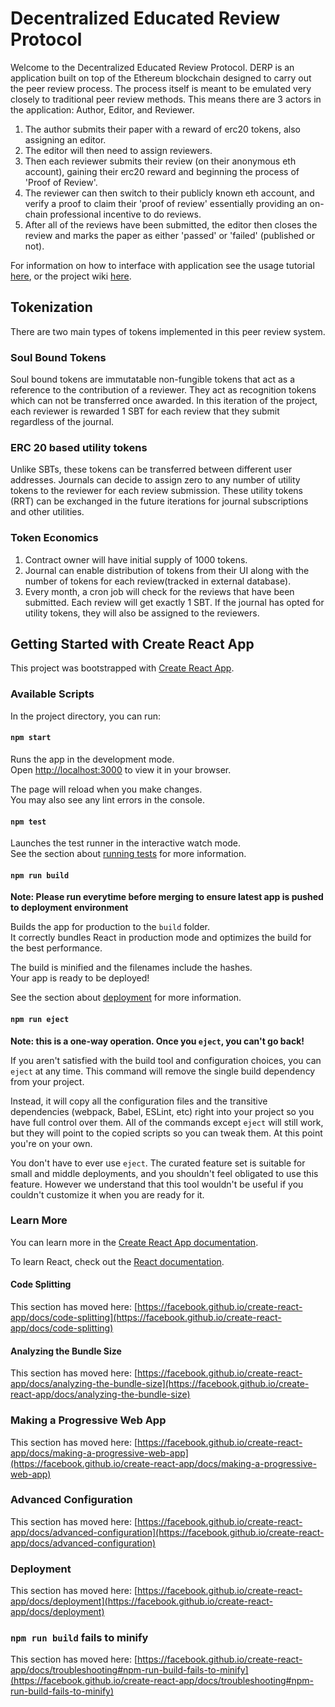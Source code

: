 # Decentralized Educated Review Protocol

Welcome to the Decentralized Educated Review Protocol. DERP is an application built on top of the Ethereum blockchain designed to carry out the peer review process. The process itself is meant to be emulated very closely to traditional peer review methods. This means there are 3 actors in the application: Author, Editor, and Reviewer.

1. The author submits their paper with a reward of erc20 tokens, also assigning an editor.
2. The editor will then need to assign reviewers.
3. Then each reviewer submits their review (on their anonymous eth account), gaining their erc20 reward and beginning the process of 'Proof of Review'.
4. The reviewer can then switch to their publicly known eth account, and verify a proof to claim their 'proof of review' essentially providing an on-chain professional incentive to do reviews.
5. After all of the reviews have been submitted, the editor then closes the review and marks the paper as either 'passed' or 'failed' (published or not).

For information on how to interface with application see the usage tutorial [here](https://gitlab.csi.miamioh.edu/2023-capstone/Alternate_BlockChain_Project/peer-review-system/-/blob/master/docs/guide/usage.rst), or the project wiki [here](https://gitlab.csi.miamioh.edu/2023-capstone/Alternate_BlockChain_Project/peer-review-system/-/wikis/home).


## Tokenization
There are two main types of tokens implemented in this peer review system.

### Soul Bound Tokens
Soul bound tokens are immutatable non-fungible tokens that act as a reference to the contribution of a reviewer. They act as recognition tokens which can not be transferred once awarded. In this iteration of the project, each reviewer is rewarded 1 SBT for each review that they submit regardless of the journal.

### ERC 20 based utility tokens
Unlike SBTs, these tokens can be transferred between different user addresses. Journals can decide to assign zero to any number of utility tokens to the reviewer for each review submission. These utility tokens (RRT) can be exchanged in the future iterations for journal subscriptions and other utilities.

### Token Economics
1. Contract owner will have initial supply of 1000 tokens.
2. Journal can enable distribution of tokens from their UI along with the number of tokens for each review(tracked in external database).
3. Every month, a cron job will check for the reviews that have been submitted. Each review will get exactly 1 SBT. If the journal has opted for utility tokens, they will also be assigned to the reviewers.


## Getting Started with Create React App

This project was bootstrapped with [Create React App](https://github.com/facebook/create-react-app).

### Available Scripts

In the project directory, you can run:

#### `npm start`

Runs the app in the development mode.\
Open [http://localhost:3000](http://localhost:3000) to view it in your browser.

The page will reload when you make changes.\
You may also see any lint errors in the console.

#### `npm test`

Launches the test runner in the interactive watch mode.\
See the section about [running tests](https://facebook.github.io/create-react-app/docs/running-tests) for more information.

#### `npm run build`

**Note: Please run everytime before merging to ensure latest app is pushed to deployment environment**

Builds the app for production to the `build` folder.\
It correctly bundles React in production mode and optimizes the build for the best performance.

The build is minified and the filenames include the hashes.\
Your app is ready to be deployed!

See the section about [deployment](https://facebook.github.io/create-react-app/docs/deployment) for more information.

#### `npm run eject`

**Note: this is a one-way operation. Once you `eject`, you can't go back!**

If you aren't satisfied with the build tool and configuration choices, you can `eject` at any time. This command will remove the single build dependency from your project.

Instead, it will copy all the configuration files and the transitive dependencies (webpack, Babel, ESLint, etc) right into your project so you have full control over them. All of the commands except `eject` will still work, but they will point to the copied scripts so you can tweak them. At this point you're on your own.

You don't have to ever use `eject`. The curated feature set is suitable for small and middle deployments, and you shouldn't feel obligated to use this feature. However we understand that this tool wouldn't be useful if you couldn't customize it when you are ready for it.

### Learn More

You can learn more in the [Create React App documentation](https://facebook.github.io/create-react-app/docs/getting-started).

To learn React, check out the [React documentation](https://reactjs.org/).

#### Code Splitting

This section has moved here: [https://facebook.github.io/create-react-app/docs/code-splitting](https://facebook.github.io/create-react-app/docs/code-splitting)

#### Analyzing the Bundle Size

This section has moved here: [https://facebook.github.io/create-react-app/docs/analyzing-the-bundle-size](https://facebook.github.io/create-react-app/docs/analyzing-the-bundle-size)

### Making a Progressive Web App

This section has moved here: [https://facebook.github.io/create-react-app/docs/making-a-progressive-web-app](https://facebook.github.io/create-react-app/docs/making-a-progressive-web-app)

### Advanced Configuration

This section has moved here: [https://facebook.github.io/create-react-app/docs/advanced-configuration](https://facebook.github.io/create-react-app/docs/advanced-configuration)

### Deployment

This section has moved here: [https://facebook.github.io/create-react-app/docs/deployment](https://facebook.github.io/create-react-app/docs/deployment)

### `npm run build` fails to minify

This section has moved here: [https://facebook.github.io/create-react-app/docs/troubleshooting#npm-run-build-fails-to-minify](https://facebook.github.io/create-react-app/docs/troubleshooting#npm-run-build-fails-to-minify)
